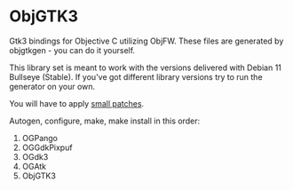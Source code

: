 # ObjGTK3

Gtk3 bindings for Objective C utilizing ObjFW. These files are generated by objgtkgen - you can do it yourself.

This library set is meant to work with the versions delivered with Debian 11 Bullseye (Stable). If you've got
different library versions try to run the generator on your own.

You will have to apply [small patches](https://codeberg.org/ObjGTK/ObjGTKGen/src/branch/main/Manual_library_fixes.md).

Autogen, configure, make, make install in this order:

1. OGPango
2. OGGdkPixpuf
3. OGdk3
4. OGAtk
5. ObjGTK3